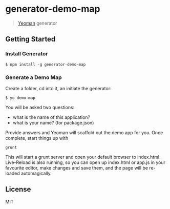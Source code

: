 
# generator-demo-map 

> [Yeoman](http://yeoman.io) generator


## Getting Started

### Install Generator


```
$ npm install -g generator-demo-map
```

### Generate a Demo Map

Create a folder, cd into it, an initiate the generator:

```
$ yo demo-map
```

You will be asked two questions:

- what is the name of this application?
- what is your name? (for package.json) 

Provide answers and Yeoman will scaffold out the demo app for you. Once complete, start things up with

```
grunt
```

This will start a grunt server and open your default browser to index.html. Live-Reload is also running, so you can open up index.html or app.js in your favourite editor, make changes and save them, and the page will be re-loaded automagically.


## License

MIT

